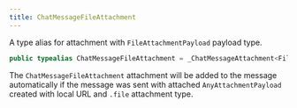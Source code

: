 ```yaml
---
title: ChatMessageFileAttachment
---
```


A type alias for attachment with `FileAttachmentPayload` payload type.

``` swift
public typealias ChatMessageFileAttachment = _ChatMessageAttachment<FileAttachmentPayload>
```

The `ChatMessageFileAttachment` attachment will be added to the message automatically
if the message was sent with attached `AnyAttachmentPayload` created with
local URL and `.file` attachment type.
